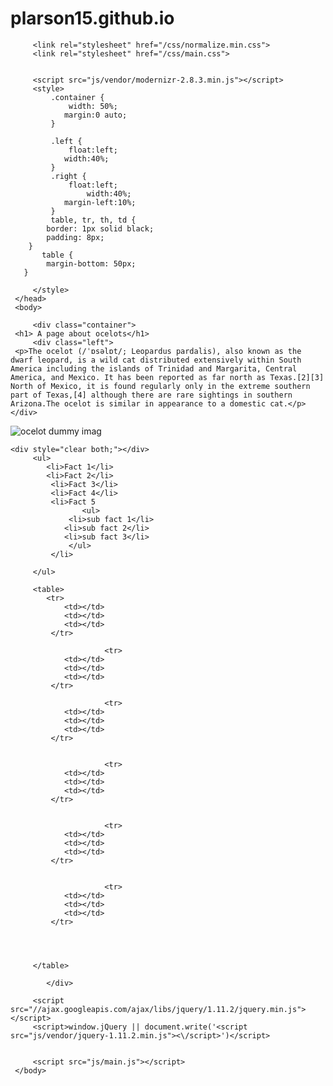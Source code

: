 # plarson15.github.io
 <!doctype html> 
 <html class="no-js" lang=""> 
     <head> 
         <meta charset="utf-8"> 
         <meta http-equiv="X-UA-Compatible" content="IE=edge,chrome=1"> 
         <title></title> 
         <meta name="description" content=""> 
         <meta name="viewport" content="width=device-width, initial-scale=1"> 
 
 
         <link rel="stylesheet" href="/css/normalize.min.css"> 
         <link rel="stylesheet" href="/css/main.css"> 
 
 
         <script src="js/vendor/modernizr-2.8.3.min.js"></script> 
         <style>
             .container {
                 width: 50%;
                margin:0 auto;     
             }
             
             .left {
                 float:left;
                width:40%;
             }
             .right {
                 float:left;
                     width:40%;
                margin-left:10%;
             }
             table, tr, th, td { 
            border: 1px solid black; 
            padding: 8px; 
        } 
           table { 
            margin-bottom: 50px; 
       } 

         </style>
     </head> 
     <body> 
         
         <div class="container">
     <h1> A page about ocelots</h1>
         <div class="left">
     <p>The ocelot (/ˈɒsəlɒt/; Leopardus pardalis), also known as the dwarf leopard, is a wild cat distributed extensively within South America including the islands of Trinidad and Margarita, Central America, and Mexico. It has been reported as far north as Texas.[2][3] North of Mexico, it is found regularly only in the extreme southern part of Texas,[4] although there are rare sightings in southern Arizona.The ocelot is similar in appearance to a domestic cat.</p>
    </div>
                     
 <div class="right"></div>
   <img src="https://encrypted-tbn2.gstatic.com/images?q=tbn:ANd9GcSoidNriGpaWmNCTDvbk_qGHJSZ0ynUcaCCBPWp0qPpm9v2DF00" alt="ocelot dummy imag">
</div>
         
    <div style="clear both;"></div> 
         <ul>
            <li>Fact 1</li>
            <li>Fact 2</li>
             <li>Fact 3</li>
             <li>Fact 4</li>
             <li>Fact 5
                    <ul>
                 <li>sub fact 1</li>
                <li>sub fact 2</li>
                <li>sub fact 3</li>
                 </ul>         
             </li>
             
         </ul>
         
         <table>
            <tr>
                <td></td>
                <td></td> 
                <td></td>
             </tr>
             
                         <tr>
                <td></td>
                <td></td> 
                <td></td>
             </tr>
             
                         <tr>
                <td></td>
                <td></td> 
                <td></td>
             </tr>
             
             
                         <tr>
                <td></td>
                <td></td> 
                <td></td>
             </tr>
             
             
                         <tr>
                <td></td>
                <td></td> 
                <td></td>
             </tr>
             
             
                         <tr>
                <td></td>
                <td></td> 
                <td></td>
             </tr>
             
          
         
         
         </table>
                                            
            </div>      
 
         <script src="//ajax.googleapis.com/ajax/libs/jquery/1.11.2/jquery.min.js"></script> 
         <script>window.jQuery || document.write('<script src="js/vendor/jquery-1.11.2.min.js"><\/script>')</script> 
 
 
         <script src="js/main.js"></script> 
     </body> 
 </html> 
